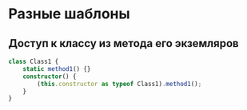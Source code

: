 Разные шаблоны
==============

Доступ к классу из метода его экземляров
----------------------------------------

```typescript
class Class1 {
    static method1() {}
    constructor() {
        (this.constructor as typeof Class1).method1();
    }
}
```
